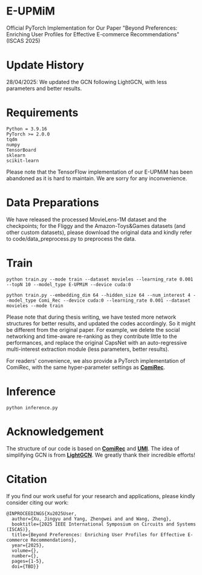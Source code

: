 # E-UPMiM
Official PyTorch Implementation for Our Paper "Beyond Preferences: Enriching User Profiles for Effective E-commerce Recommendations" (ISCAS 2025)

# Update History
28/04/2025: We updated the GCN following LightGCN, with less parameters and better results.

# Requirements
```
Python = 3.9.16
PyTorch >= 2.0.0
tqdm
numpy
TensorBoard
sklearn
scikit-learn
```
Please note that the TensorFlow implementation of our E-UPMiM has been abandoned as it is hard to maintain. We are sorry for any inconvenience.

# Data Preparations
We have released the processed MovieLens-1M dataset and the checkpoints; for the Fliggy and the Amazon-Toys&Games datasets (and other custom datasets), please download the original data and kindly refer to code/data_preprocess.py to preprocess the data.

# Train
```
python train.py --mode train --dataset movieles --learning_rate 0.001 --topN 10 --model_type E-UPMiM --device cuda:0

python train.py --embedding_dim 64 --hidden_size 64 --num_interest 4 --model_type Comi_Rec --device cuda:0 --learning_rate 0.001 --dataset movieles --mode train
```
Please note that during thesis writing, we have tested more network structures for better results, and updated the codes accordingly. So it might be different from the original paper. For example, we delete the social networking and time-aware re-ranking as they contribute little to the performances, and replace the original CapsNet with an auto-regressive multi-interest extraction module (less parameters, better results).

For readers' convenience, we also provide a PyTorch implementation of ComiRec, with the same hyper-parameter settings as **[ComiRec](https://github.com/THUDM/ComiRec)**.

# Inference
```
python inference.py
```

# Acknowledgement
The structure of our code is based on **[ComiRec](https://github.com/THUDM/ComiRec)** and **[UMI](https://github.com/WHUIR/UMI)**. The idea of simplifying GCN is from **[LightGCN](https://github.com/kuandeng/LightGCN)**. We greatly thank their incredible efforts! 

# Citation
If you find our work useful for your research and applications, please kindly consider citing our work:
```
@INPROCEEDINGS{Xu2025User,
  author={Xu, Jingyu and Yang, Zhengwei and and Wang, Zheng},
  booktitle={2025 IEEE International Symposium on Circuits and Systems (ISCAS)}, 
  title={Beyond Preferences: Enriching User Profiles for Effective E-commerce Recommendations}, 
  year={2025},
  volume={},
  number={},
  pages={1-5},
  doi={TBD}}
```
